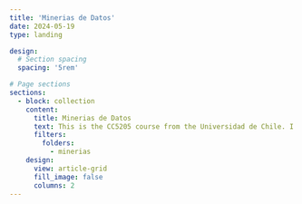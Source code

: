 ```yaml
---
title: 'Minerias de Datos'
date: 2024-05-19
type: landing

design:
  # Section spacing
  spacing: '5rem'

# Page sections
sections:
  - block: collection
    content:
      title: Minerias de Datos
      text: This is the CC5205 course from the Universidad de Chile. I restructured it so that it is more adapted to nowadays techniques and more machine learning oriented, it is heavily based on [scikit](https://scikit-learn.org/)!
      filters:
        folders:
          - minerias
    design:
      view: article-grid
      fill_image: false
      columns: 2
---
```

